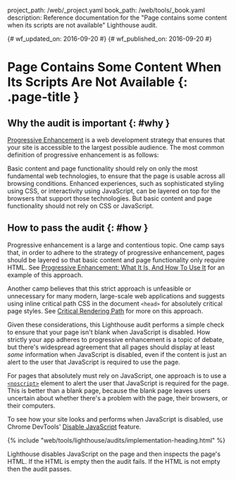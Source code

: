 project_path: /web/_project.yaml
book_path: /web/tools/_book.yaml
description: Reference documentation for the "Page contains some content when its scripts are not available" Lighthouse audit.

{# wf_updated_on: 2016-09-20 #}
{# wf_published_on: 2016-09-20 #}

# Page Contains Some Content When Its Scripts Are Not Available  {: .page-title }

## Why the audit is important {: #why }

[Progressive Enhancement](https://en.wikipedia.org/wiki/Progressive_enhancement)
is a web development strategy that ensures that your site is accessible to the
largest possible audience. The most common definition of progressive
enhancement is as follows:

Basic content and page functionality should rely on
only the most fundamental web technologies, to ensure that the page is usable
across all browsing conditions. Enhanced experiences, such as sophisticated
styling using CSS, or interactivity using JavaScript, can be layered on top for
the browsers that support those technologies. But basic content and page
functionality should not rely on CSS or JavaScript.

## How to pass the audit {: #how }

Progressive enhancement is a large and contentious topic. One camp says that,
in order to adhere to the strategy of progressive enhancement, pages should
be layered so that basic content and page functionality only require HTML. See
[Progressive Enhancement: What It Is, And How To Use It](https://www.smashingmagazine.com/2009/04/progressive-enhancement-what-it-is-and-how-to-use-it/)
for an example of this approach.

Another camp believes that this strict approach is unfeasible or unnecessary
for many modern, large-scale web applications and suggests using inline
critical path CSS in the document `<head>` for absolutely critical page styles.
See [Critical Rendering Path](/web/fundamentals/performance/critical-rendering-path/) for more on this approach.

Given these considerations, this Lighthouse audit performs a simple check to
ensure that your page isn't blank when JavaScript is disabled. How strictly your
app adheres to progressive enhancement is a topic of debate, but there's
widespread agreement that all pages should display at least *some* information
when JavaScript is disabled, even if the content is just an alert to the user
that JavaScript is required to use the page.

For pages that absolutely must rely on JavaScript, one approach is to use a
[`<noscript>`](https://developer.mozilla.org/en-US/docs/Web/HTML/Element/noscript)
element to alert the user that JavaScript is required for the page. This is
better than a blank page, because the blank page leaves users uncertain
about whether there's a problem with the page, their browsers, or their
computers.

To see how your site looks and performs when JavaScript is disabled, use
Chrome DevTools' [Disable
JavaScript](/web/tools/chrome-devtools/settings#disable-js) feature.

{% include "web/tools/lighthouse/audits/implementation-heading.html" %}

Lighthouse disables JavaScript on the page and then inspects the page's HTML. If
the HTML is empty then the audit fails. If the HTML is not empty then the audit
passes.
